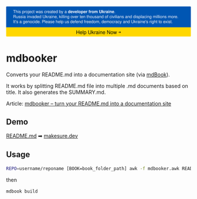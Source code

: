 [![Stand With Ukraine](https://raw.githubusercontent.com/vshymanskyy/StandWithUkraine/main/banner-direct-single.svg)](https://stand-with-ukraine.pp.ua)

# mdbooker

Converts your README.md into a documentation site (via [mdBook](https://github.com/rust-lang/mdBook)).

It works by splitting README.md file into multiple .md documents based on title. 
It also generates the SUMMARY.md.

Article: [mdbooker – turn your README.md into a documentation site](https://maximullaris.com/mdbooker.html)

## Demo

[README.md](https://github.com/xonixx/makesure) ➡ [makesure.dev](https://makesure.dev)

## Usage
  
```sh
REPO=username/reponame [BOOK=book_folder_path] awk -f mdbooker.awk README.md
```

then

```sh
mdbook build
```